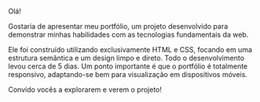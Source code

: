 Olá!

Gostaria de apresentar meu portfólio, um projeto desenvolvido para demonstrar minhas habilidades com as tecnologias fundamentais da web.

Ele foi construído utilizando exclusivamente HTML e CSS, focando em uma estrutura semântica e um design limpo e direto. Todo o desenvolvimento levou cerca de 5 dias.
Um ponto importante é que o portfólio é totalmente responsivo, adaptando-se bem para visualização em dispositivos móveis.

Convido vocês a explorarem e verem o projeto!
